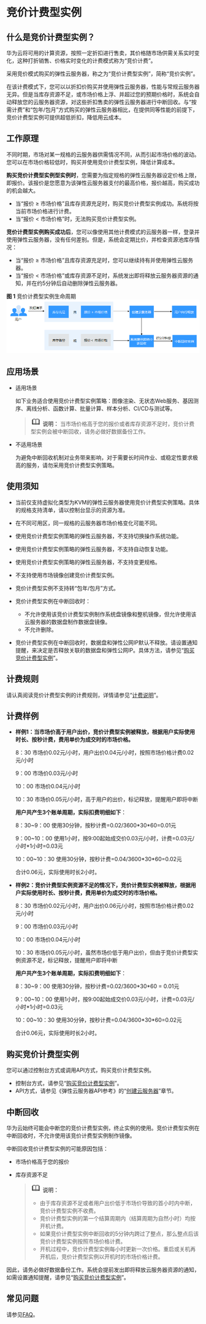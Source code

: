 # 竞价计费型实例<a name="ecs_03_0188"></a>

## 什么是竞价计费型实例？<a name="section144031316541"></a>

华为云将可用的计算资源，按照一定折扣进行售卖，其价格随市场供需关系实时变化，这种打折销售、价格实时变化的计费模式称为“竞价计费”。

采用竞价模式购买的弹性云服务器，称之为“竞价计费型实例”，简称“竞价实例”。

在该计费模式下，您可以以折扣价购买并使用弹性云服务器，性能与常规云服务器无异。但是当库存资源不足，或市场价格上浮、并超过您的预期价格时，系统会自动释放您的云服务器资源，对这些折扣售卖的弹性云服务器进行中断回收。与“按需计费”和“包年/包月”方式购买的弹性云服务器相比，在提供同等性能的前提下，竞价计费型实例可提供超低折扣，降低用云成本。

## 工作原理<a name="section11341133712114"></a>

不同时期，市场对某一规格的云服务器供需情况不同，从而引起市场价格的波动。您可以在市场价格较低时，购买并使用竞价计费型实例，降低计算成本。

**购买竞价计费型实例型实例时**，您需要为指定规格的弹性云服务器设定价格上限，即报价。该报价是您愿意为该弹性云服务器支付的最高价格，报价越高，购买成功的机会越大。

-   当“报价 ≥ 市场价格”且库存资源充足时，购买竞价计费型实例成功。系统将按当前市场价格进行计费。
-   当“报价 < 市场价格”时，无法购买竞价计费型实例。

**竞价计费型实例购买成功后**，您可以像使用其他计费模式的云服务器一样，登录并使用弹性云服务器，没有任何差别。但是，系统会定期比价，并检查资源池库存情况：

-   当“报价 ≥ 市场价格”且库存资源充足时，您可以继续持有并使用弹性云服务器。
-   当“报价 < 市场价格”或库存资源不足时，系统发出即将释放云服务器资源的通知，并在约5分钟后自动删除弹性云服务器。

**图 1**  竞价计费型实例生命周期<a name="fig17316105219195"></a>  
![](figures/竞价计费型实例生命周期.png "竞价计费型实例生命周期")

## 应用场景<a name="section78231645165915"></a>

-   适用场景

    如下业务适合使用竞价计费型实例策略：图像渲染、无状态Web服务、基因测序、离线分析、函数计算、批量计算、样本分析、CI/CD与测试等。

    >![](public_sys-resources/icon-note.gif) **说明：** 
    >当市场价格高于您的报价或者库存资源不足时，竞价计费型实例会被中断回收，请务必做好数据备份工作。

-   不适用场景

    为避免中断回收机制对业务带来影响，对于需要长时间作业、或稳定性要求极高的服务，请勿采用竞价计费型实例策略。


## 使用须知<a name="section26851958894"></a>

-   当前仅支持虚拟化类型为KVM的弹性云服务器使用竞价计费型实例策略。具体的规格支持清单，请以控制台显示的资源为准。
-   在不同可用区，同一规格的云服务器市场价格变化可能不同。
-   使用竞价计费型实例策略的弹性云服务器，不支持切换操作系统功能。
-   使用竞价计费型实例策略的弹性云服务器，不支持自动恢复功能。
-   使用竞价计费型实例策略的弹性云服务器，不支持变更规格。
-   不支持使用市场镜像创建竞价计费型实例。
-   竞价计费型实例不支持转“包年/包月”方式。
-   竞价计费型实例在中断回收时：
    -   不允许使用该竞价计费型实例制作系统盘镜像和整机镜像，但允许使用该云服务器的数据盘制作数据盘镜像。
    -   不允许删除。

-   竞价计费型实例在中断回收时，数据盘和弹性公网IP默认不释放。请设置通知提醒，来决定是否释放关联的数据盘和弹性公网IP。具体方法，请参见“[购买竞价计费型实例](购买竞价计费型实例.md)”。

## 计费规则<a name="section164729272474"></a>

请认真阅读竞价计费型实例的计费规则，详情请参见“[计费说明](https://support.huaweicloud.com/productdesc-ecs/ecs_01_0065.html)”。

## 计费样例<a name="section2056661918110"></a>

-   **样例1：当市场价高于用户出价，竞价计费型实例被释放，根据用户实际使用时长、按秒计费，费用单价为成交时的市场价格。**

    8：30  市场价0.02元/小时，用户出价0.04元/小时，按照市场价格计费0.02元/小时

    9：00  市场价0.03元/小时

    10：00  市场价0.04元/小时

    10：30 市场价0.05元/小时，高于用户的出价，标记释放，提醒用户即将中断

    **用户共产生3个账单周期，实际扣费明细如下**：

    8：30\~9：00 使用30分钟，按秒计费=0.02/3600\*30\*60=0.01元

    9：00\~10：00 使用1小时，按9:00起始成交价0.03元/小时，计费=0.03元/小时\*1小时=0.03元

    10：00\~10：30 使用30分钟，按秒计费=0.04/3600\*30\*60=0.02元

    合计0.06元，实际使用时长2小时。

-   **样例2：竞价计费型实例资源不足的情况下，竞价计费型实例被释放，根据用户实际使用时长、按秒计费，费用单价为成交时的市场价格。**

    8：30  市场价0.02元/小时，用户出价0.06元/小时，按照市场价格计费0.02元/小时

    9：00  市场价0.03元/小时

    10：00  市场价0.04元/小时

    10：30 市场价0.05元/小时，虽然市场价低于用户出价，但由于竞价计费型实例资源不足，标记释放，提醒用户即将中断

    **用户共产生3个账单周期，实际扣费明细如下**：

    8：30\~9：00 使用30分钟，按秒计费=0.02/3600\*30\*60 = 0.01元

    9：00\~10：00 使用1小时，按9:00起始成交价0.03元/小时，计费=0.03元/小时\*1小时=0.03元

    10：00\~10：30 使用30分钟，按秒计费=0.04/3600\*30\*60=0.02元

    合计0.06元，实际使用时长2小时。


## 购买竞价计费型实例<a name="section55541990574"></a>

您可以通过控制台方式或调用API方式，购买竞价计费型实例。

-   控制台方式，请参见“[购买竞价计费型实例](购买竞价计费型实例.md)”。
-   API方式，请参见《弹性云服务器API参考》的“[创建云服务器](https://support.huaweicloud.com/api-ecs/zh-cn_topic_0020212668.html)”章节。

## 中断回收<a name="section5534121884411"></a>

华为云始终可能会中断您的竞价计费型实例，终止实例的使用。竞价计费型实例在中断回收时，不允许使用该竞价计费型实例制作镜像。

中断回收竞价计费型实例的可能原因包括：

-   市场价格高于您的报价
-   库存资源不足

    >![](public_sys-resources/icon-note.gif) **说明：** 
    >-   由于库存资源不足或者用户出价低于市场价导致的首小时内中断，竞价计费型实例不收费。
    >-   竞价计费型实例的第一个结算周期内（结算周期为自然小时）均按开机计费。
    >-   如果竞价计费型实例中断回收的5分钟内跨过了整点，那么整点后该竞价计费型实例按照市场价格计费。
    >-   开机过程中，竞价计费型实例每小时更新一次价格。重启或关机再开机后，竞价计费型实例以开机时的市场价格计费。


因此，请务必做好数据备份工作。系统会提前发出即将释放云服务器资源的通知，如需设置通知提醒，请参见“[购买竞价计费型实例](购买竞价计费型实例.md)”。

## 常见问题<a name="section97817719121"></a>

请参见[FAQ](https://support.huaweicloud.com/ecs_faq/ecs_faq_0309.html)。

